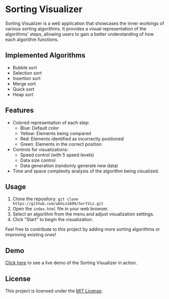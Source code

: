 # Sorting Visualizer

Sorting Visualizer is a web application that showcases the inner workings of various sorting algorithms. It provides a visual representation of the algorithms' steps, allowing users to gain a better understanding of how each algorithm functions.

## Implemented Algorithms

- Bubble sort
- Selection sort
- Insertion sort
- Merge sort
- Quick sort
- Heap sort

## Features

- Colored representation of each step:
  - Blue: Default color
  - Yellow: Elements being compared
  - Red: Elements identified as incorrectly positioned
  - Green: Elements in the correct position
- Controls for visualizations:
  - Speed control (with 5 speed levels)
  - Data size control
  - Data generation (randomly generate new data)
- Time and space complexity analysis of the algorithm being visualized.

## Usage

1. Clone the repository: `git clone https://github.com/abhis1609/SortViz.git`
2. Open the `index.html` file in your web browser.
3. Select an algorithm from the menu and adjust visualization settings.
4. Click "Start" to begin the visualization.

Feel free to contribute to this project by adding more sorting algorithms or improving existing ones!

## Demo

[Click here]({https://abhis1609.github.io/SortViz/) to see a live demo of the Sorting Visualizer in action.

## License

This project is licensed under the [MIT License](LICENSE).

